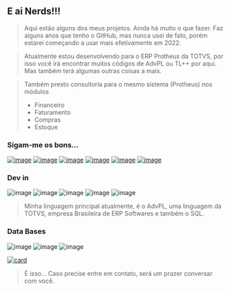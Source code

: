 ## E ai Nerds!!! 

> Aqui estão alguns dos meus projetos. Ainda há muito o que fazer. 
> Faz alguns anos que tenho o GitHub, mas nunca usei de fato, porém estarei começando a usar mais efetivamente em 2022.

> Atualmente estou desenvolvendo para o ERP Protheus da TOTVS, por isso você irá encontrar muitos códigos de AdvPL ou TL++ por aqui. Mas também terá algumas outras coisas a mais.

> Também presto consultoria para o mesmo sistema (Protheus) nos módulos
> * Financeiro
> * Faturamento
> * Compras
> * Estoque

### Sigam-me os bons...

[![image](https://img.shields.io/badge/Gmail-D14836?style=for-the-badge&logo=gmail&logoColor=white)](mailto:rsviana@gmail.com)
[![image](https://img.shields.io/badge/Facebook-1877F2?style=for-the-badge&logo=facebook&logoColor=white)](https://fb.com/rdgviana)
[![image](https://img.shields.io/badge/Instagram-E4405F?style=for-the-badge&logo=instagram&logoColor=white)](https://instagram.com/r0drigo.viana)
[![image](https://img.shields.io/badge/Twitter-1DA1F2?style=for-the-badge&logo=twitter&logoColor=white)](https://twitter.com/rsviana)
[![image](https://img.shields.io/badge/LinkedIn-0077B5?style=for-the-badge&logo=linkedin&logoColor=white)](https://www.linkedin.com/in/rodrigo-viana/)
[![image](https://img.shields.io/badge/Medium-12100E?style=for-the-badge&logo=medium&logoColor=white)](https://medium.com/@rsviana)


### Dev in

![image](https://img.shields.io/badge/Python-3776AB?style=for-the-badge&logo=python&logoColor=white)
![image](https://img.shields.io/badge/HTML-239120?style=for-the-badge&logo=html5&logoColor=white)
![image](https://img.shields.io/badge/CSS-239120?&style=for-the-badge&logo=css3&logoColor=white)
![image](https://img.shields.io/badge/JavaScript-323330?style=for-the-badge&logo=javascript&logoColor=F7DF1E)
![image](https://img.shields.io/badge/Swift-FA7343?style=for-the-badge&logo=swift&logoColor=white)

> Minha linguagem principal atualmente, é o AdvPL, uma linguagem da TOTVS, empresa Brasileira de ERP Softwares e também o SQL.

### Data Bases

![image](https://img.shields.io/badge/PostgreSQL-316192?style=for-the-badge&logo=postgresql&logoColor=white)
![image](https://img.shields.io/badge/MySQL-00000F?style=for-the-badge&logo=mysql&logoColor=white)
![image](https://img.shields.io/badge/SQLite-07405E?style=for-the-badge&logo=sqlite&logoColor=white)


[![card](https://github-readme-stats.vercel.app/api?username=rsviana&theme=dark&show_icons=true)](http://beacons.ai/rsviana)


> É isso... 
> Caso precise entre em contato, será um prazer conversar com você.

